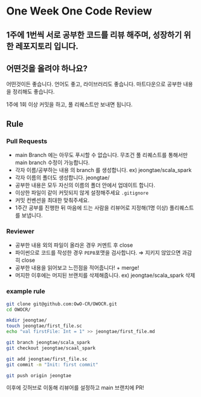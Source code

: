 # One Week One Code Review

## 1주에 1번씩 서로 공부한 코드를 리뷰 해주며, 성장하기 위한 레포지토리 입니다.

## 어떤것을 올려야 하나요?

어떤것이든 좋습니다. 언어도 좋고, 라이브러리도 좋습니다. 마트다운으로 공부한 내용을 정리해도 좋습니다.

1주에 1회 이상 커밋을 하고, 풀 리퀘스트만 보내면 됩니다.

## Rule

### Pull Requests

- main Branch 에는 아무도 푸시할 수 없습니다.
무조건 풀 리퀘스트를 통해서만 main branch 수정이 가능합니다.
- 각자 이름/공부하는 내용 의 branch 를 생성합니다.
ex) jeongtae/scala_spark
- 각자 이름의 폴더도 생성합니다.
jeongtae/
- 공부한 내용은 모두 자신의 이름의 폴더 안에서 업데이트 합니다.
- 이상한 파일이 같이 커밋되지 않게 설정해주세요 `.gitignore`
- 커밋 컨벤션을 최대한 맞춰주세요.
- 1주간 공부를 진행한 뒤 마음에 드는 사람을 리뷰어로 지정해(1명 이상) 풀리퀘스트를 보냅니다.

### Reviewer

- 공부한 내용 외의 파일이 올라온 경우 커멘트 후 close
- 파이썬으로 코드를 작성한 경우 `PEP8`포맷을 검사합니다.
⇒ 지키지 않았으면 과감히 close
- 공부한 내용을 읽어보고 느낀점을 적어줍니다! + merge!
- 머지한 이후에는 머지된 브랜치를 삭제해줍니다.
ex) jeongtae/scala_spark 삭제

### example rule

```bash
git clone git@github.com:OwO-CR/OWOCR.git
cd OWOCR/

mkdir jeongtae/
touch jeongtae/first_file.sc
echo "val firstFile: Int = 1" >> jeongtae/first_file.md

git branch jeongtae/scala_spark
git checkout jeongtae/scaal_spark

git add jeongtae/first_file.sc
git commit -m "Init: first commit"

git push origin jeongtae
```

이후에 깃허브로 이동해 리뷰어를 설정하고 main 브랜치에 PR!
